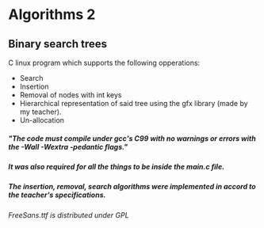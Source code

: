 Algorithms 2
========================
## Binary search trees
C linux program which supports the following opperations:
* Search
* Insertion
* Removal of nodes with int keys
* Hierarchical representation of said tree using the gfx library (made by my teacher).
* Un-allocation

##### "The code must compile under gcc's C99 with no warnings or errors with the -Wall -Wextra -pedantic flags."
##### It was also required for all the things to be inside the main.c file.

##### The insertion, removal, search algorithms were implemented in accord to the teacher's specifications.

###### FreeSans.ttf is distributed under GPL